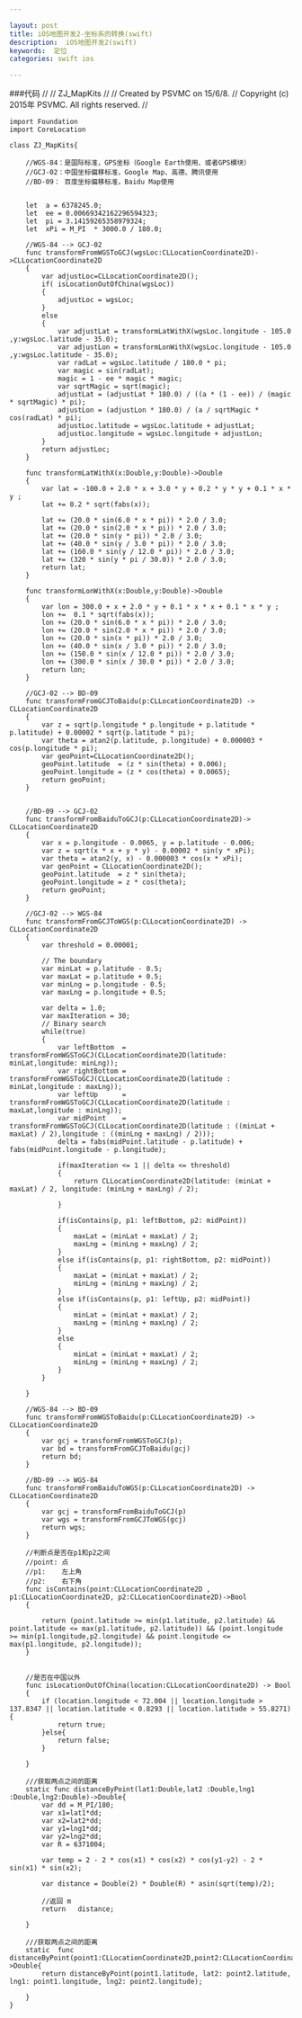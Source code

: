 ```yaml
---

layout: post
title: iOS地图开发2-坐标系的转换(swift)
description:  iOS地图开发2(swift)
keywords:  定位
categories: swift ios

---
```


###代码
    //
    //  ZJ_MapKits
    //
    //  Created by PSVMC on 15/6/8.
    //  Copyright (c) 2015年 PSVMC. All rights reserved.
    //

    import Foundation
    import CoreLocation

    class ZJ_MapKits{
        
        //WGS-84：是国际标准，GPS坐标（Google Earth使用、或者GPS模块）
        //GCJ-02：中国坐标偏移标准，Google Map、高德、腾讯使用
        //BD-09： 百度坐标偏移标准，Baidu Map使用
        
        
        let  a = 6378245.0;
        let  ee = 0.00669342162296594323;
        let  pi = 3.14159265358979324;
        let  xPi = M_PI  * 3000.0 / 180.0;
        
        //WGS-84 --> GCJ-02
        func transformFromWGSToGCJ(wgsLoc:CLLocationCoordinate2D)->CLLocationCoordinate2D
        {
            var adjustLoc=CLLocationCoordinate2D();
            if( isLocationOutOfChina(wgsLoc))
            {
                adjustLoc = wgsLoc;
            }
            else
            {
                var adjustLat = transformLatWithX(wgsLoc.longitude - 105.0 ,y:wgsLoc.latitude - 35.0);
                var adjustLon = transformLonWithX(wgsLoc.longitude - 105.0 ,y:wgsLoc.latitude - 35.0);
                var radLat = wgsLoc.latitude / 180.0 * pi;
                var magic = sin(radLat);
                magic = 1 - ee * magic * magic;
                var sqrtMagic = sqrt(magic);
                adjustLat = (adjustLat * 180.0) / ((a * (1 - ee)) / (magic * sqrtMagic) * pi);
                adjustLon = (adjustLon * 180.0) / (a / sqrtMagic * cos(radLat) * pi);
                adjustLoc.latitude = wgsLoc.latitude + adjustLat;
                adjustLoc.longitude = wgsLoc.longitude + adjustLon;
            }
            return adjustLoc;
        }
        
        func transformLatWithX(x:Double,y:Double)->Double
        {
            var lat = -100.0 + 2.0 * x + 3.0 * y + 0.2 * y * y + 0.1 * x * y ;
            lat += 0.2 * sqrt(fabs(x));
            
            lat += (20.0 * sin(6.0 * x * pi)) * 2.0 / 3.0;
            lat += (20.0 * sin(2.0 * x * pi)) * 2.0 / 3.0;
            lat += (20.0 * sin(y * pi)) * 2.0 / 3.0;
            lat += (40.0 * sin(y / 3.0 * pi)) * 2.0 / 3.0;
            lat += (160.0 * sin(y / 12.0 * pi)) * 2.0 / 3.0;
            lat += (320 * sin(y * pi / 30.0)) * 2.0 / 3.0;
            return lat;
        }
        
        func transformLonWithX(x:Double,y:Double)->Double
        {
            var lon = 300.0 + x + 2.0 * y + 0.1 * x * x + 0.1 * x * y ;
            lon +=  0.1 * sqrt(fabs(x));
            lon += (20.0 * sin(6.0 * x * pi)) * 2.0 / 3.0;
            lon += (20.0 * sin(2.0 * x * pi)) * 2.0 / 3.0;
            lon += (20.0 * sin(x * pi)) * 2.0 / 3.0;
            lon += (40.0 * sin(x / 3.0 * pi)) * 2.0 / 3.0;
            lon += (150.0 * sin(x / 12.0 * pi)) * 2.0 / 3.0;
            lon += (300.0 * sin(x / 30.0 * pi)) * 2.0 / 3.0;
            return lon;
        }
        
        //GCJ-02 --> BD-09
        func transformFromGCJToBaidu(p:CLLocationCoordinate2D) -> CLLocationCoordinate2D
        {
            var z = sqrt(p.longitude * p.longitude + p.latitude * p.latitude) + 0.00002 * sqrt(p.latitude * pi);
            var theta = atan2(p.latitude, p.longitude) + 0.000003 * cos(p.longitude * pi);
            var geoPoint=CLLocationCoordinate2D();
            geoPoint.latitude  = (z * sin(theta) + 0.006);
            geoPoint.longitude = (z * cos(theta) + 0.0065);
            return geoPoint;
        }

        
        //BD-09 --> GCJ-02
        func transformFromBaiduToGCJ(p:CLLocationCoordinate2D)-> CLLocationCoordinate2D
        {
            var x = p.longitude - 0.0065, y = p.latitude - 0.006;
            var z = sqrt(x * x + y * y) - 0.00002 * sin(y * xPi);
            var theta = atan2(y, x) - 0.000003 * cos(x * xPi);
            var geoPoint = CLLocationCoordinate2D();
            geoPoint.latitude  = z * sin(theta);
            geoPoint.longitude = z * cos(theta);
            return geoPoint;
        }
        
        //GCJ-02 --> WGS-84
        func transformFromGCJToWGS(p:CLLocationCoordinate2D) -> CLLocationCoordinate2D
        {
            var threshold = 0.00001;
            
            // The boundary
            var minLat = p.latitude - 0.5;
            var maxLat = p.latitude + 0.5;
            var minLng = p.longitude - 0.5;
            var maxLng = p.longitude + 0.5;
            
            var delta = 1.0;
            var maxIteration = 30;
            // Binary search
            while(true)
            {
                var leftBottom  = transformFromWGSToGCJ(CLLocationCoordinate2D(latitude: minLat,longitude: minLng));
                var rightBottom = transformFromWGSToGCJ(CLLocationCoordinate2D(latitude : minLat,longitude : maxLng));
                var leftUp      = transformFromWGSToGCJ(CLLocationCoordinate2D(latitude : maxLat,longitude : minLng));
                var midPoint    = transformFromWGSToGCJ(CLLocationCoordinate2D(latitude : ((minLat + maxLat) / 2),longitude : ((minLng + maxLng) / 2)));
                delta = fabs(midPoint.latitude - p.latitude) + fabs(midPoint.longitude - p.longitude);
                
                if(maxIteration <= 1 || delta <= threshold)
                {
                    return CLLocationCoordinate2D(latitude: (minLat + maxLat) / 2, longitude: (minLng + maxLng) / 2);
                    
                }
                
                if(isContains(p, p1: leftBottom, p2: midPoint))
                {
                    maxLat = (minLat + maxLat) / 2;
                    maxLng = (minLng + maxLng) / 2;
                }
                else if(isContains(p, p1: rightBottom, p2: midPoint))
                {
                    maxLat = (minLat + maxLat) / 2;
                    minLng = (minLng + maxLng) / 2;
                }
                else if(isContains(p, p1: leftUp, p2: midPoint))
                {
                    minLat = (minLat + maxLat) / 2;
                    maxLng = (minLng + maxLng) / 2;
                }
                else
                {
                    minLat = (minLat + maxLat) / 2;
                    minLng = (minLng + maxLng) / 2;
                }
            }
            
        }
        
        //WGS-84 --> BD-09
        func transformFromWGSToBaidu(p:CLLocationCoordinate2D) -> CLLocationCoordinate2D
        {
            var gcj = transformFromWGSToGCJ(p);
            var bd = transformFromGCJToBaidu(gcj)
            return bd;
        }
        
        //BD-09 --> WGS-84
        func transformFromBaiduToWGS(p:CLLocationCoordinate2D) -> CLLocationCoordinate2D
        {
            var gcj = transformFromBaiduToGCJ(p)
            var wgs = transformFromGCJToWGS(gcj)
            return wgs;
        }
        
        //判断点是否在p1和p2之间
        //point: 点
        //p1:    左上角
        //p2:    右下角
        func isContains(point:CLLocationCoordinate2D , p1:CLLocationCoordinate2D, p2:CLLocationCoordinate2D)->Bool
        {
            
            return (point.latitude >= min(p1.latitude, p2.latitude) && point.latitude <= max(p1.latitude, p2.latitude)) && (point.longitude >= min(p1.longitude,p2.longitude) && point.longitude <= max(p1.longitude, p2.longitude));
        }
        
        
        //是否在中国以外
        func isLocationOutOfChina(location:CLLocationCoordinate2D) -> Bool
        {
            if (location.longitude < 72.004 || location.longitude > 137.8347 || location.latitude < 0.8293 || location.latitude > 55.8271){
                return true;
            }else{
                return false;
            }
            
        }
        
        ///获取两点之间的距离
        static func distanceByPoint(lat1:Double,lat2 :Double,lng1 :Double,lng2:Double)->Double{
            var dd = M_PI/180;
            var x1=lat1*dd;
            var x2=lat2*dd;
            var y1=lng1*dd;
            var y2=lng2*dd;
            var R = 6371004;
            
            var temp = 2 - 2 * cos(x1) * cos(x2) * cos(y1-y2) - 2 * sin(x1) * sin(x2);
            
            var distance = Double(2) * Double(R) * asin(sqrt(temp)/2);
            
            //返回 m
            return   distance;
            
        }
        
        ///获取两点之间的距离
        static  func distanceByPoint(point1:CLLocationCoordinate2D,point2:CLLocationCoordinate2D)->Double{
            return distanceByPoint(point1.latitude, lat2: point2.latitude, lng1: point1.longitude, lng2: point2.longitude);
        
        }  
    }
